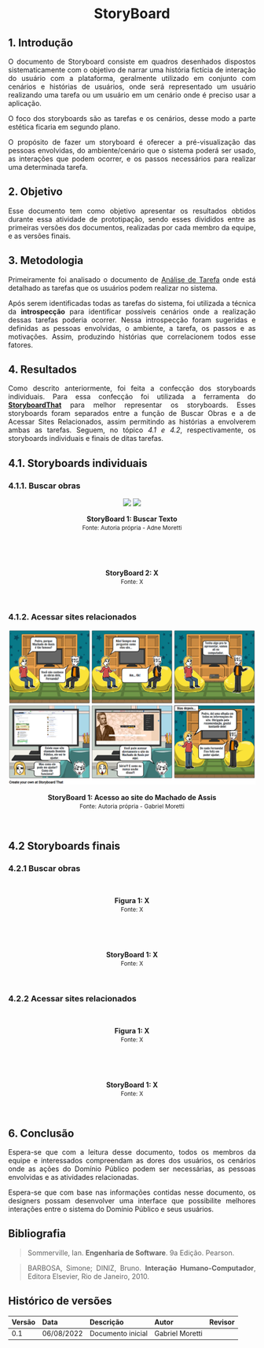 # <center> StoryBoard

<div align='justify'>

## 1. Introdução
O documento de Storyboard consiste em quadros desenhados dispostos sistematicamente com o objetivo de narrar uma história fictícia de interação do usuário com a plataforma, geralmente utilizado em conjunto com cenários e histórias de usuários, onde será representado um usuário realizando uma tarefa ou um usuário em um cenário onde é preciso usar a aplicação.

O foco dos storyboards são as tarefas e os cenários, desse modo a parte estética ficaria em segundo plano.

O propósito de fazer um storyboard é oferecer a pré-visualização das pessoas envolvidas, do ambiente/cenário que o sistema poderá ser usado, as interações que podem ocorrer, e os passos necessários para realizar uma determinada tarefa.

## 2. Objetivo
Esse documento tem como objetivo apresentar os resultados obtidos durante essa atividade de prototipação, sendo esses divididos entre as primeiras versões dos documentos, realizadas por cada membro da equipe, e as versões finais.

## 3. Metodologia
Primeiramente foi analisado o documento de [Análise de Tarefa](../../analiseRequisitos/analiseTarefas.md) onde está detalhado as tarefas que os usuários podem realizar no sistema.

Após serem identificadas todas as tarefas do sistema, foi utilizada a técnica da **introspecção** para identificar possíveis cenários onde a realização dessas tarefas poderia ocorrer. Nessa introspecção foram sugeridas e definidas as pessoas envolvidas, o ambiente, a tarefa, os passos e as motivações. Assim, produzindo histórias que correlacionem todos esse fatores.

## 4. Resultados

Como descrito anteriormente, foi feita a confecção dos storyboards individuais. Para essa confecção foi utilizada a ferramenta do [**StoryboardThat**](https://www.storyboardthat.com/) para melhor representar os storyboards. Esses storyboards foram separados entre a função de Buscar Obras e a de Acessar Sites Relacionados, assim permitindo as histórias a envolverem ambas as tarefas. Seguem, no tópico _4.1 e 4.2_, respectivamente, os storyboards individuais e finais de ditas tarefas.

## 4.1. Storyboards individuais

### 4.1.1. Buscar obras

<p align="center">
<img src='https://user-images.githubusercontent.com/64036847/183446056-1d44df60-c133-48cb-a560-d28bd27b5fe3.jpeg' width=500px>
<img src='https://user-images.githubusercontent.com/64036847/183510651-742de894-4d3f-480e-838c-847572af930e.jpeg' width=500px>
  <figcaption align='center'>
    <b>StoryBoard 1: Buscar Texto</b>
    </br>
    <small>Fonte: Autoria própria - Adne Moretti</small>
  </figcaption>
</p></br>

<p align="center">
<img src=''>
  <figcaption align='center'>
    <b>StoryBoard 2: X </b>
    </br>
    <small>Fonte: X</small>
  </figcaption>
</p></br>

### 4.1.2. Acessar sites relacionados

<p align="center">
<img src='../../assets/imagens/storyboards/storyboard_Gabriel.png'>
  <figcaption align='center'>
    <b>StoryBoard 1: Acesso ao site do Machado de Assis</b>
    </br>
    <small>Fonte: Autoria própria - Gabriel Moretti</small>
  </figcaption>
</p></br>

## 4.2 Storyboards finais

### 4.2.1 Buscar obras

<p align="center">
<img src=''>
  <figcaption align='center'>
    <b>Figura 1: X</b>
    </br>
    <small>Fonte: X</small>
  </figcaption>
</p></br>

<p align="center">
<img src=''>
  <figcaption align='center'>
    <b>StoryBoard 1: X</b>
    </br>
    <small>Fonte: X</small>
  </figcaption>
</p></br>

### 4.2.2 Acessar sites relacionados

<p align="center">
<img src=''>
  <figcaption align='center'>
    <b>Figura 1: X</b>
    </br>
    <small>Fonte: X</small>
  </figcaption>
</p></br>

<p align="center">
<img src=''>
  <figcaption align='center'>
    <b>StoryBoard 1: X</b>
    </br>
    <small>Fonte: X</small>
  </figcaption>
</p></br>

## 6. Conclusão

Espera-se que com a leitura desse documento, todos os membros da equipe e interessados compreendam as dores dos usuários, os cenários onde as ações do Domínio Público podem ser necessárias, as pessoas envolvidas e as atividades relacionadas.

Espera-se que com base nas informações contidas nesse documento, os designers possam desenvolver uma interface que possibilite melhores interações entre o sistema do Domínio Público e seus usuários.

## Bibliografia

>Sommerville, Ian. **Engenharia de Software**. 9a Edição. Pearson.

>BARBOSA, Simone; DINIZ, Bruno. **Interação Humano-Computador**, Editora Elsevier, Rio de Janeiro, 2010.

## Histórico de versões

| Versão | Data       | Descrição                                 | Autor        | Revisor   |
| ------ | ---------- | ----------------------------------------- | ------------ | --------- |
| 0.1    | 06/08/2022 | Documento inicial                         | Gabriel Moretti  |  |
